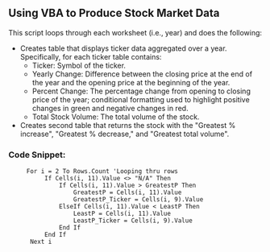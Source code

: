 ## Using VBA to Produce Stock Market Data

This script loops through each worksheet (i.e., year) and does the following:
- Creates table that displays ticker data aggregated over a year. Specifically, for each ticker table contains:
     - Ticker: Symbol of the ticker.
     - Yearly Change: Difference between the closing price at the end of the year and the opening price at the beginning of the year.
     - Percent Change: The percentage change from opening to closing price of the year; conditional formatting used to highlight positive changes in green and negative changes in red.
     - Total Stock Volume: The total volume of the stock.
- Creates second table that returns the stock with the "Greatest % increase", "Greatest % decrease," and "Greatest total volume".

### Code Snippet:
         For i = 2 To Rows.Count 'Looping thru rows
              If Cells(i, 11).Value <> "N/A" Then
                  If Cells(i, 11).Value > GreatestP Then
                      GreatestP = Cells(i, 11).Value
                      GreatestP_Ticker = Cells(i, 9).Value
                  ElseIf Cells(i, 11).Value < LeastP Then
                      LeastP = Cells(i, 11).Value
                      LeastP_Ticker = Cells(i, 9).Value
                  End If
              End If
          Next i
